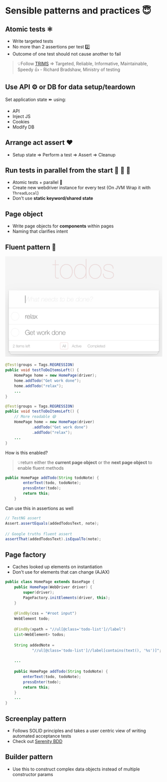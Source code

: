 # Sensible patterns and practices 😇

## Atomic tests ⚛️

- Write targeted tests
- No more than 2 assertions per test 2️⃣
- Outcome of one test should not cause another to fail

> 💡Follow
> [TRIMS](https://automationintesting.com/2019/08/trims-automation-in-testing-strategy.html) =>
> Targeted, Reliable, Informative, Maintainable, Speedy 👍 - Richard Bradshaw, Ministry of testing

## Use **API ⚙️ or DB** for data setup/teardown

Set application state ⏩ using:

- API
- Inject JS
- Cookies
- Modify DB

## Arrange act assert ❤️

- Setup state => Perform a test => Assert => Cleanup

## Run tests in **parallel** from the start 🏃 🏃 🏃

- Atomic tests + parallel 🤝
- Create new webdriver instance for every test (On JVM Wrap it with `ThreadLocal`)
- Don't use **static keyword/shared state**

## Page object

- Write page objects for **components** within pages
- Naming that clarifies intent

## Fluent pattern 🏃

![To do with 2 notes added](images/todo.png)

```java
@Test(groups = Tags.REGRESSION)
public void testToDoItemsLeft() {
    HomePage home = new HomePage(driver);
    home.addTodo("Get work done");
    home.addTodo("relax");
    ...
}
```

```java
@Test(groups = Tags.REGRESSION)
public void testToDoItemsLeft() {
    // More readable 😄
    HomePage home = new HomePage(driver)
            .addTodo("Get work done")
            .addTodo("relax");
    ...
}
```

How is this enabled?

> 💡return either the **current page object** or the **next page object** to enable fluent methods

```java
public HomePage addTodo(String todoNote) {
        enterText(todo, todoNote);
        pressEnter(todo);
        return this;
    }
```

Can use this in assertions as well

```java
// TestNG assert
Assert.assertEquals(addedTodosText, note);

// Google truths fluent assert
assertThat(addedTodosText).isEqualTo(note);
```

## Page factory

- Caches looked up elements on instantiation
- Don't use for elements that can change (AJAX)

```java
public class HomePage extends BasePage {
    public HomePage(WebDriver driver) {
        super(driver);
        PageFactory.initElements(driver, this);
    }

    @FindBy(css = "#root input")
    WebElement todo;

    @FindBy(xpath = "//ul[@class='todo-list']//label")
    List<WebElement> todos;

    String addedNote =
            "//ul[@class='todo-list']//label[contains(text(), '%s')]";

    ...

    public HomePage addTodo(String todoNote) {
        enterText(todo, todoNote);
        pressEnter(todo);
        return this;
    }
    ...
}
```

## Screenplay pattern

- Follows SOLID principles and takes a user centric view of writing automated acceptance tests
- Check out
  [Serenity BDD](https://serenity-bdd.github.io/theserenitybook/latest/serenity-screenplay.html)

## Builder pattern

- Use this to construct complex data objects instead of multiple constructor params